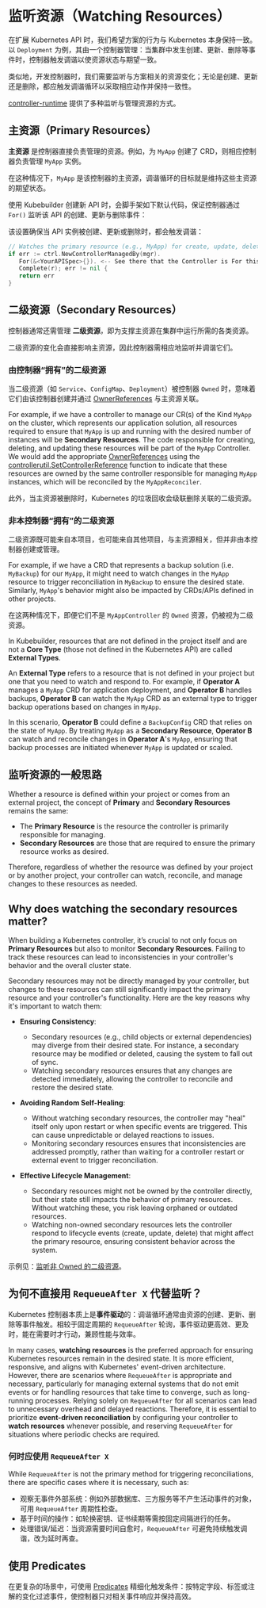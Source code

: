 # 监听资源（Watching Resources）

在扩展 Kubernetes API 时，我们希望方案的行为与 Kubernetes 本身保持一致。以 `Deployment` 为例，其由一个控制器管理：当集群中发生创建、更新、删除等事件时，控制器触发调谐以使资源状态与期望一致。

类似地，开发控制器时，我们需要监听与方案相关的资源变化；无论是创建、更新还是删除，都应触发调谐循环以采取相应动作并保持一致性。

[controller-runtime][controller-runtime] 提供了多种监听与管理资源的方式。

## 主资源（Primary Resources）

**主资源** 是控制器直接负责管理的资源。例如，为 `MyApp` 创建了 CRD，则相应控制器负责管理 `MyApp` 实例。

在这种情况下，`MyApp` 是该控制器的主资源，调谐循环的目标就是维持这些主资源的期望状态。

使用 Kubebuilder 创建新 API 时，会脚手架如下默认代码，保证控制器通过 `For()` 监听该 API 的创建、更新与删除事件：

该设置确保当 API 实例被创建、更新或删除时，都会触发调谐：

```go
// Watches the primary resource (e.g., MyApp) for create, update, delete events
if err := ctrl.NewControllerManagedBy(mgr).
   For(&<YourAPISpec>{}). <-- See there that the Controller is For this API
   Complete(r); err != nil {
   return err
}
```

## 二级资源（Secondary Resources）

控制器通常还需管理 **二级资源**，即为支撑主资源在集群中运行所需的各类资源。

二级资源的变化会直接影响主资源，因此控制器需相应地监听并调谐它们。

### 由控制器“拥有”的二级资源

当二级资源（如 `Service`、`ConfigMap`、`Deployment`）被控制器 `Owned` 时，意味着它们由该控制器创建并通过 [OwnerReferences][owner-ref-k8s-docs] 与主资源关联。

For example, if we have a controller to manage our CR(s) of the Kind `MyApp`
on the cluster, which represents our application solution, all resources required
to ensure that `MyApp` is up and running with the desired number of instances
will be **Secondary Resources**. The code responsible for creating, deleting,
and updating these resources will be part of the `MyApp` Controller.
We would add the appropriate [OwnerReferences][owner-ref-k8s-docs]
using the [controllerutil.SetControllerReference][cr-owner-ref-doc]
function to indicate that these resources are owned by the same controller
responsible for managing `MyApp` instances, which will be reconciled by the `MyAppReconciler`.

此外，当主资源被删除时，Kubernetes 的垃圾回收会级联删除关联的二级资源。

### 非本控制器“拥有”的二级资源

二级资源既可能来自本项目，也可能来自其他项目，与主资源相关，但并非由本控制器创建或管理。

For example, if we have a CRD that represents a backup solution (i.e. `MyBackup`) for our `MyApp`,
it might need to watch changes in the `MyApp` resource to trigger reconciliation in `MyBackup`
to ensure the desired state. Similarly, `MyApp`'s behavior might also be impacted by
CRDs/APIs defined in other projects.

在这两种情况下，即便它们不是 `MyAppController` 的 `Owned` 资源，仍被视为二级资源。

In Kubebuilder, resources that are not defined in the project itself and are not
a **Core Type** (those not defined in the Kubernetes API) are called **External Types**.

An **External Type** refers to a resource that is not defined in your
project but one that you need to watch and respond to.
For example, if **Operator A** manages a `MyApp` CRD for application deployment,
and **Operator B** handles backups, **Operator B** can watch the `MyApp` CRD as an external type
to trigger backup operations based on changes in `MyApp`.

In this scenario, **Operator B** could define a `BackupConfig` CRD that relies on the state of `MyApp`.
By treating `MyApp` as a **Secondary Resource**, **Operator B** can watch and reconcile changes in **Operator A**'s `MyApp`,
ensuring that backup processes are initiated whenever `MyApp` is updated or scaled.

## 监听资源的一般思路

Whether a resource is defined within your project or comes from an external project, the concept of **Primary**
and **Secondary Resources** remains the same:
- The **Primary Resource** is the resource the controller is primarily responsible for managing.
- **Secondary Resources** are those that are required to ensure the primary resource works as desired.

Therefore, regardless of whether the resource was defined by your project or by another project,
your controller can watch, reconcile, and manage changes to these resources as needed.

## Why does watching the secondary resources matter?

When building a Kubernetes controller, it’s crucial to not only focus
on **Primary Resources** but also to monitor **Secondary Resources**.
Failing to track these resources can lead to inconsistencies in your
controller's behavior and the overall cluster state.

Secondary resources may not be directly managed by your controller,
but changes to these resources can still significantly
impact the primary resource and your controller's functionality.
Here are the key reasons why it's important to watch them:

- **Ensuring Consistency**:
    - Secondary resources (e.g., child objects or external dependencies) may diverge from their desired state.
    For instance, a secondary resource may be modified or deleted, causing the system to fall out of sync.
    - Watching secondary resources ensures that any changes are detected immediately, allowing the controller to
    reconcile and restore the desired state.

- **Avoiding Random Self-Healing**:
    - Without watching secondary resources, the controller may "heal" itself only upon restart or when specific events
    are triggered. This can cause unpredictable or delayed reactions to issues.
    - Monitoring secondary resources ensures that inconsistencies are addressed promptly, rather than waiting for a
    controller restart or external event to trigger reconciliation.

- **Effective Lifecycle Management**:
    - Secondary resources might not be owned by the controller directly, but their state still impacts the behavior
    of primary resources. Without watching these, you risk leaving orphaned or outdated resources.
    - Watching non-owned secondary resources lets the controller respond to lifecycle events (create, update, delete)
    that might affect the primary resource, ensuring consistent behavior across the system.

示例见：[监听非 Owned 的二级资源](./watching-resources/secondary-resources-not-owned.md#configuration-example)。

## 为何不直接用 `RequeueAfter X` 代替监听？

Kubernetes 控制器本质上是**事件驱动**的：调谐循环通常由资源的创建、更新、删除等事件触发。相较于固定周期的 `RequeueAfter` 轮询，事件驱动更高效、更及时，能在需要时才行动，兼顾性能与效率。

In many cases, **watching resources** is the preferred approach for ensuring Kubernetes resources
remain in the desired state. It is more efficient, responsive, and aligns with Kubernetes' event-driven architecture.
However, there are scenarios where `RequeueAfter` is appropriate and necessary, particularly for managing external
systems that do not emit events or for handling resources that take time to converge, such as long-running processes.
Relying solely on `RequeueAfter` for all scenarios can lead to unnecessary overhead and
delayed reactions. Therefore, it is essential to prioritize **event-driven reconciliation** by configuring
your controller to **watch resources** whenever possible, and reserving `RequeueAfter` for situations
where periodic checks are required.

### 何时应使用 `RequeueAfter X`

While `RequeueAfter` is not the primary method for triggering reconciliations, there are specific cases where it is
necessary, such as:

- 观察无事件外部系统：例如外部数据库、三方服务等不产生活动事件的对象，可用 `RequeueAfter` 周期性检查。
- 基于时间的操作：如轮换密钥、证书续期等需按固定间隔进行的任务。
- 处理错误/延迟：当资源需要时间自愈时，`RequeueAfter` 可避免持续触发调谐，改为延时再查。

## 使用 Predicates

在更复杂的场景中，可使用 [Predicates][cr-predicates] 精细化触发条件：按特定字段、标签或注解的变化过滤事件，使控制器只对相关事件响应并保持高效。

[controller-runtime]: https://github.com/kubernetes-sigs/controller-runtime
[owner-ref-k8s-docs]: https://kubernetes.io/docs/concepts/overview/working-with-objects/owners-dependents/
[cr-predicates]: https://pkg.go.dev/sigs.k8s.io/controller-runtime/pkg/predicate
[secondary-resources-doc]: watching-resources/secondary-owned-resources
[predicates-with-external-type-doc]: watching-resources/predicates-with-watch
[cr-owner-ref-doc]: https://pkg.go.dev/sigs.k8s.io/controller-runtime/pkg/controller/controllerutil#SetOwnerReference
